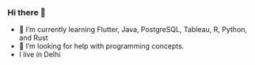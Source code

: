 ### Hi there 👋

- 🌱 I’m currently learning Flutter, Java, PostgreSQL, Tableau, R, Python, and Rust
- 🤔 I’m looking for help with programming concepts.
- I live in Delhi

